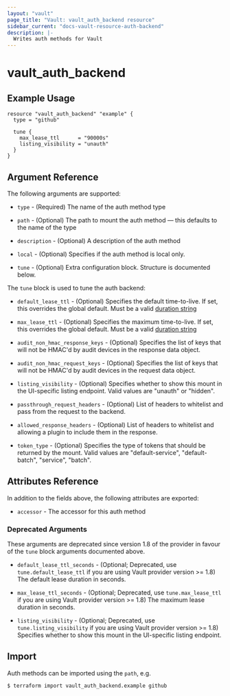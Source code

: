 ```yaml
---
layout: "vault"
page_title: "Vault: vault_auth_backend resource"
sidebar_current: "docs-vault-resource-auth-backend"
description: |-
  Writes auth methods for Vault
---
```


# vault\_auth\_backend


## Example Usage

```hcl
resource "vault_auth_backend" "example" {
  type = "github"

  tune {
    max_lease_ttl      = "90000s"
    listing_visibility = "unauth"
  }
}
```

## Argument Reference

The following arguments are supported:

* `type` - (Required) The name of the auth method type

* `path` - (Optional) The path to mount the auth method — this defaults to the name of the type

* `description` - (Optional) A description of the auth method

* `local` - (Optional) Specifies if the auth method is local only.

* `tune` - (Optional) Extra configuration block. Structure is documented below.

The `tune` block is used to tune the auth backend:

* `default_lease_ttl` - (Optional) Specifies the default time-to-live.
  If set, this overrides the global default.
  Must be a valid [duration string](https://golang.org/pkg/time/#ParseDuration)

* `max_lease_ttl` - (Optional) Specifies the maximum time-to-live.
  If set, this overrides the global default.
  Must be a valid [duration string](https://golang.org/pkg/time/#ParseDuration)

* `audit_non_hmac_response_keys` - (Optional) Specifies the list of keys that will
  not be HMAC'd by audit devices in the response data object.

* `audit_non_hmac_request_keys` - (Optional) Specifies the list of keys that will
  not be HMAC'd by audit devices in the request data object.

* `listing_visibility` - (Optional) Specifies whether to show this mount in
  the UI-specific listing endpoint. Valid values are "unauth" or "hidden".

* `passthrough_request_headers` - (Optional) List of headers to whitelist and
  pass from the request to the backend.

* `allowed_response_headers` - (Optional) List of headers to whitelist and allowing
  a plugin to include them in the response.

* `token_type` - (Optional) Specifies the type of tokens that should be returned by
  the mount. Valid values are "default-service", "default-batch", "service", "batch".

## Attributes Reference

In addition to the fields above, the following attributes are exported:

* `accessor` - The accessor for this auth method

### Deprecated Arguments

These arguments are deprecated since version 1.8 of the provider in favour of the `tune` block
arguments documented above.

* `default_lease_ttl_seconds` - (Optional; Deprecated, use `tune.default_lease_ttl` if you are using Vault provider version >= 1.8) The default lease duration in seconds.

* `max_lease_ttl_seconds` - (Optional; Deprecated, use `tune.max_lease_ttl` if you are using Vault provider version >= 1.8) The maximum lease duration in seconds.

* `listing_visibility` - (Optional; Deprecated, use `tune.listing_visibility` if you are using Vault provider version >= 1.8) Specifies whether to show this mount in the UI-specific listing endpoint.

## Import

Auth methods can be imported using the `path`, e.g.

```
$ terraform import vault_auth_backend.example github
```
